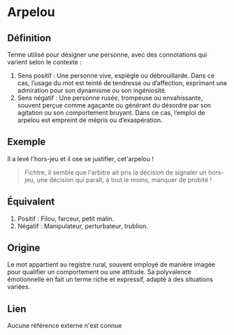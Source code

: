 # Arpelou

## Définition

Terme utilisé pour désigner une personne, avec des connotations qui varient selon le contexte :

1. Sens positif : Une personne vive, espiègle ou débrouillarde. Dans ce cas, l’usage du mot est teinté de tendresse ou d’affection, exprimant une admiration pour son dynamisme ou son ingéniosité.
2. Sens négatif : Une personne rusée, trompeuse ou envahissante, souvent perçue comme agaçante ou générant du désordre par son agitation ou son comportement bruyant. Dans ce cas, l’emploi de arpelou est empreint de mépris ou d’exaspération.

## Exemple

Il a levé l'hors-jeu et il ose se justifier, cet'arpelou !
> Fichtre, il semble que l'arbitre ait pris la décision de signaler un hors-jeu, une décision qui paraît, à tout le moins, manquer de probité !

## Équivalent

1. Positif : Filou, farceur, petit malin.
2. Négatif : Manipulateur, perturbateur, trublion.

## Origine

Le mot appartient au registre rural, souvent employé de manière imagée pour qualifier un comportement ou une attitude. Sa polyvalence émotionnelle en fait un terme riche et expressif, adapté à des situations variées.

## Lien

Aucune référence externe n'est connue
